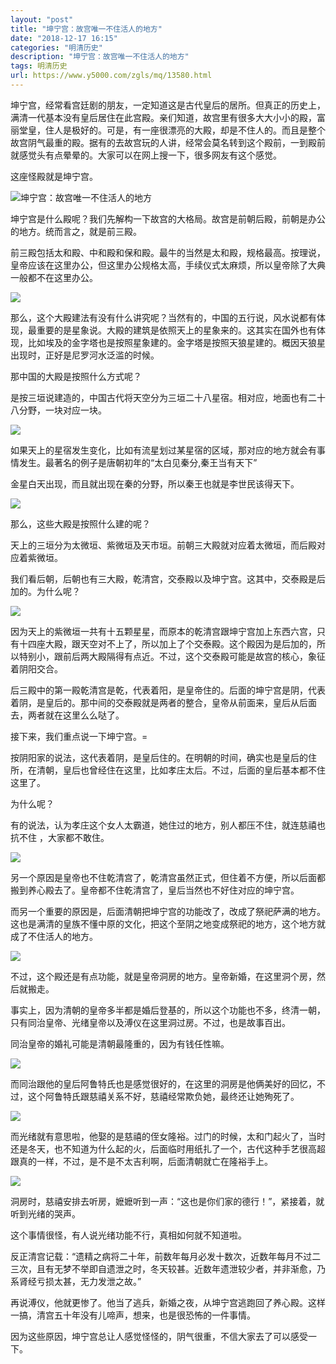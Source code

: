```yaml
---
layout: "post"
title: "坤宁宫：故宫唯一不住活人的地方"
date: "2018-12-17 16:15"
categories: "明清历史"
description: "坤宁宫：故宫唯一不住活人的地方"
tags: 明清历史
url: https://www.y5000.com/zgls/mq/13580.html
---
```






坤宁宫，经常看宫廷剧的朋友，一定知道这是古代皇后的居所。但真正的历史上，满清一代基本没有皇后居住在此宫殿。亲们知道，故宫里有很多大大小小的殿，富丽堂皇，住人是极好的。可是，有一座很漂亮的大殿，却是不住人的。而且是整个故宫阴气最重的殿。据有的去故宫玩的人讲，经常会莫名转到这个殿前，一到殿前就感觉头有点晕晕的。大家可以在网上搜一下，很多网友有这个感觉。

这座怪殿就是坤宁宫。

![坤宁宫：故宫唯一不住活人的地方](/uploads/allimg/170215/6-1F215133302b2.JPG)

坤宁宫是什么殿呢？我们先解构一下故宫的大格局。故宫是前朝后殿，前朝是办公的地方。统而言之，就是前三殿。

前三殿包括太和殿、中和殿和保和殿。最牛的当然是太和殿，规格最高。按理说，皇帝应该在这里办公，但这里办公规格太高，手续仪式太麻烦，所以皇帝除了大典一般都不在这里办公。

![](https://img.y5000.com/uploads/allimg/170215/133F0HR-0.jpg)

那么，这个大殿建法有没有什么讲究呢？当然有的，中国的五行说，风水说都有体现，最重要的是星象说。大殿的建筑是依照天上的星象来的。这其实在国外也有体现，比如埃及的金字塔也是按照星象建的。金字塔是按照天狼星建的。概因天狼星出现时，正好是尼罗河水泛滥的时候。

那中国的大殿是按照什么方式呢？

是按三垣说建造的，中国古代将天空分为三垣二十八星宿。相对应，地面也有二十八分野，一块对应一块。

![](https://img.y5000.com/uploads/allimg/170215/133F0DD-1.jpg)

如果天上的星宿发生变化，比如有流星划过某星宿的区域，那对应的地方就会有事情发生。最著名的例子是唐朝初年的“太白见秦分,秦王当有天下”

金星白天出现，而且就出现在秦的分野，所以秦王也就是李世民该得天下。

![](https://img.y5000.com/uploads/allimg/170215/133F063K-2.jpg)

那么，这些大殿是按照什么建的呢？

天上的三垣分为太微垣、紫微垣及天市垣。前朝三大殿就对应着太微垣，而后殿对应着紫微垣。

我们看后朝，后朝也有三大殿，乾清宫，交泰殿以及坤宁宫。这其中，交泰殿是后加的。为什么呢？

![](https://img.y5000.com/uploads/allimg/170215/133F013Z-3.jpg)

因为天上的紫微垣一共有十五颗星星，而原本的乾清宫跟坤宁宫加上东西六宫，只有十四座大殿，跟天空对不上了，所以加上了个交泰殿。这个殿因为是后加的，所以特别小，跟前后两大殿隔得有点近。不过，这个交泰殿可能是故宫的核心，象征着阴阳交合。

后三殿中的第一殿乾清宫是乾，代表着阳，是皇帝住的。后面的坤宁宫是阴，代表着阴，是皇后的。那中间的交泰殿就是两者的整合，皇帝从前面来，皇后从后面去，两者就在这里么么哒了。

接下来，我们重点说一下坤宁宫。=

按阴阳家的说法，这代表着阴，是皇后住的。在明朝的时间，确实也是皇后的住所，在清朝，皇后也曾经住在这里，比如孝庄太后。不过，后面的皇后基本都不住这里了。

为什么呢？

有的说法，认为孝庄这个女人太霸道，她住过的地方，别人都压不住，就连慈禧也抗不住 ，大家都不敢住。

![](https://img.y5000.com/uploads/allimg/170215/133F05411-4.jpg)

另一个原因是皇帝也不住乾清宫了，乾清宫虽然正式，但住着不方便，所以后面都搬到养心殿去了。皇帝都不住乾清宫了，皇后当然也不好住对应的坤宁宫。

而另一个重要的原因是，后面清朝把坤宁宫的功能改了，改成了祭祀萨满的地方。这也是满清的皇族不懂中原的文化，把这个至阴之地变成祭祀的地方，这个地方就成了不住活人的地方。

![](https://img.y5000.com/uploads/allimg/170215/133F05955-5.jpg)

不过，这个殿还是有点功能，就是皇帝洞房的地方。皇帝新婚，在这里洞个房，然后就搬走。

事实上，因为清朝的皇帝多半都是婚后登基的，所以这个功能也不多，终清一朝，只有同治皇帝、光绪皇帝以及溥仪在这里洞过房。不过，也是故事百出。

同治皇帝的婚礼可能是清朝最隆重的，因为有钱任性嘛。

![](https://img.y5000.com/uploads/allimg/170215/133F01229-6.jpg)

而同治跟他的皇后阿鲁特氏也是感觉很好的，在这里的洞房是他俩美好的回忆，不过，这个阿鲁特氏跟慈禧关系不好，慈禧经常欺负她，最终还让她殉死了。

![](https://img.y5000.com/uploads/allimg/170215/133F02230-7.jpg)

而光绪就有意思啦，他娶的是慈禧的侄女隆裕。过门的时候，太和门起火了，当时还是冬天，也不知道为什么起的火，后面临时用纸扎了一个，古代这种手艺很高超跟真的一样，不过，是不是不太吉利啊，后面清朝就亡在隆裕手上。

![](https://img.y5000.com/uploads/allimg/170215/133F06356-8.jpg)

洞房时，慈禧安排去听房，嬷嬷听到一声：“这也是你们家的德行！”，紧接着，就听到光绪的哭声。

这个事情很怪，有人说光绪功能不行，真相如何就不知道啦。

反正清宫记载：“遗精之病将二十年，前数年每月必发十数次，近数年每月不过二三次，且有无梦不举即自遗泄之时，冬天较甚。近数年遗泄较少者，并非渐愈，乃系肾经亏损太甚，无力发泄之故。”

再说溥仪，他就更惨了。他当了逃兵，新婚之夜，从坤宁宫逃跑回了养心殿。这样一搞，清宫五十年没有儿啼声，想来，也是很恐怖的一件事情。

因为这些原因，坤宁宫总让人感觉怪怪的，阴气很重，不信大家去了可以感受一下。
